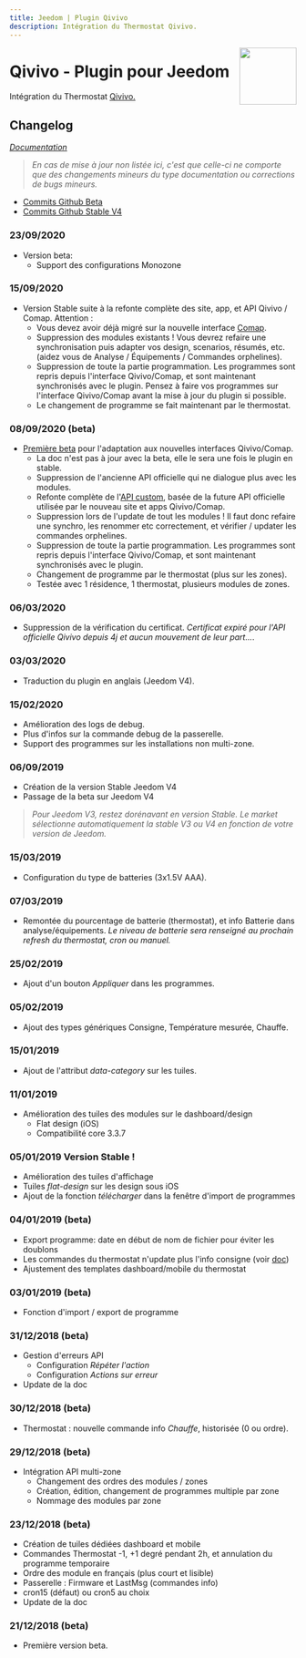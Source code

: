 ```yaml
---
title: Jeedom | Plugin Qivivo
description: Intégration du Thermostat Qivivo.
---
```


<img align="right" src="../images/qivivo_icon.png" width="100">

# Qivivo - Plugin pour Jeedom

Intégration du Thermostat [Qivivo.](https://www.qivivo.com/fr/)

## Changelog

*[Documentation](index.md)*

>*En cas de mise à jour non listée ici, c'est que celle-ci ne comporte que des changements mineurs du type documentation ou corrections de bugs mineurs.*

- [Commits Github Beta](https://github.com/KiboOst/jeedom-qivivo/commits/beta)
- [Commits Github Stable V4](https://github.com/KiboOst/jeedom-qivivo/commits/stableV4)

### 23/09/2020
- Version beta:
	- Support des configurations Monozone

### 15/09/2020
- Version Stable suite à la refonte complète des site, app, et API Qivivo / Comap.
Attention :
	- Vous devez avoir déjà migré sur la nouvelle interface [Comap](https://app.comapsmarthome.com/real-time).
	- Suppression des modules existants ! Vous devrez refaire une synchronisation puis adapter vos design, scenarios, résumés, etc. (aidez vous de Analyse / Équipements / Commandes orphelines).
	- Suppression de toute la partie programmation. Les programmes sont repris depuis l'interface Qivivo/Comap, et sont maintenant synchronisés avec le plugin. Pensez à faire vos programmes sur l'interface Qivivo/Comap avant la mise à jour du plugin si possible.
	- Le changement de programme se fait maintenant par le thermostat.

### 08/09/2020 (beta)
- [Première beta](https://community.jeedom.com/t/qivivo-comap-update-interface-comap-09-2020-v2/36490) pour l'adaptation aux nouvelles interfaces Qivivo/Comap.
	- La doc n'est pas à jour avec la beta, elle le sera une fois le plugin en stable.
	- Suppression de l'ancienne API officielle qui ne dialogue plus avec les modules.
	- Refonte complète de l'[API custom](https://github.com/KiboOst/php-qivivoAPI), basée de la future API officielle utilisée par le nouveau site et apps Qivivo/Comap.
	- Suppression lors de l'update de tout les modules ! Il faut donc refaire une synchro, les renommer etc correctement, et vérifier / updater les commandes orphelines.
	- Suppression de toute la partie programmation. Les programmes sont repris depuis l'interface Qivivo/Comap, et sont maintenant synchronisés avec le plugin.
	- Changement de programme par le thermostat (plus sur les zones).
	- Testée avec 1 résidence, 1 thermostat, plusieurs modules de zones.

### 06/03/2020
- Suppression de la vérification du certificat. *Certificat expiré pour l'API officielle Qivivo depuis 4j et aucun mouvement de leur part...*.

### 03/03/2020
- Traduction du plugin en anglais (Jeedom V4).

### 15/02/2020
- Amélioration des logs de debug.
- Plus d'infos sur la commande debug de la passerelle.
- Support des programmes sur les installations non multi-zone.

### 06/09/2019
- Création de la version Stable Jeedom V4
- Passage de la beta sur Jeedom V4
>   *Pour Jeedom V3, restez dorénavant en version Stable. Le market sélectionne automatiquement la stable V3 ou V4 en fonction de votre version de Jeedom.*

### 15/03/2019
- Configuration du type de batteries (3x1.5V AAA).

### 07/03/2019
- Remontée du pourcentage de batterie (thermostat), et info Batterie dans analyse/équipements.
*Le niveau de batterie sera renseigné au prochain refresh du thermostat, cron ou manuel.*

### 25/02/2019
- Ajout d'un bouton *Appliquer* dans les programmes.

### 05/02/2019
- Ajout des types génériques Consigne, Température mesurée, Chauffe.

### 15/01/2019
- Ajout de l'attribut *data-category* sur les tuiles.

### 11/01/2019
- Amélioration des tuiles des modules sur le dashboard/design
  - Flat design (iOS)
  - Compatibilité core 3.3.7

### 05/01/2019 Version Stable !
- Amélioration des tuiles d'affichage
- Tuiles *flat-design* sur les design sous iOS
- Ajout de la fonction *télécharger* dans la fenêtre d'import de programmes

### 04/01/2019 (beta)
- Export programme: date en début de nom de fichier pour éviter les doublons
- Les commandes du thermostat n'update plus l'info consigne (voir [doc](https://kiboost.github.io/jeedom_docs/plugins/qivivo/fr_FR/#utilisation))
- Ajustement des templates dashboard/mobile du thermostat

### 03/01/2019 (beta)
- Fonction d'import / export de programme

### 31/12/2018 (beta)
- Gestion d'erreurs API
  - Configuration *Répéter l'action*
  - Configuration *Actions sur erreur*
- Update de la doc

### 30/12/2018 (beta)
- Thermostat : nouvelle commande info *Chauffe*, historisée (0 ou ordre).

### 29/12/2018 (beta)
- Intégration API multi-zone
  - Changement des ordres des modules / zones
  - Création, édition, changement de programmes multiple par zone
  - Nommage des modules par zone

### 23/12/2018 (beta)
- Création de tuiles dédiées dashboard et mobile
- Commandes Thermostat -1, +1 degré pendant 2h, et annulation du programme temporaire
- Ordre des module en français (plus court et lisible)
- Passerelle : Firmware et LastMsg (commandes info)
- cron15 (défaut) ou cron5 au choix
- Update de la doc

### 21/12/2018 (beta)

- Première version beta.
